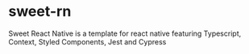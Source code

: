 # sweet-rn
Sweet React Native is a template for react native featuring Typescript, Context, Styled Components, Jest and Cypress
